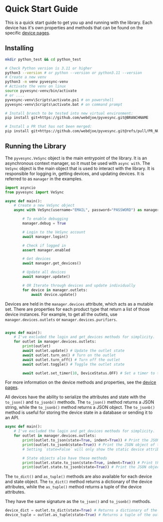 # Quick Start Guide

This is a quick start guide to get you up and running with the library. Each device has it's own properties and methods that can be found on the specific [device pages](./devices/index.md).

## Installing

```bash
mkdir python_test && cd python_test

# Check Python version is 3.11 or higher
python3 --version # or python --version or python3.11 --version
# Create a new venv
python3 -m venv pyvesync-venv
# Activate the venv on linux
source pyvesync-venv/bin/activate
# or ....
pyvesync-venv\Scripts\activate.ps1 # on powershell
pyvesync-venv\Scripts\activate.bat # on command prompt

# Install branch to be tested into new virtual environment:
pip install git+https://github.com/webdjoe/pyvesync.git@BRANCHNAME

# Install a PR that has not been merged:
pip install git+https://github.com/webdjoe/pyvesync.git@refs/pull/PR_NUMBER/head
```

## Running the Library

The `pyvesync.VeSync` object is the main entrypoint of the library. It is an asynchronous context manager, so it must be used with `async with`. The `VeSync` object is the main object that is used to interact with the library. It is responsible for logging in, getting devices, and updating devices. It is referred to as `manager` in the examples.

```python
import asyncio
from pyvesync import VeSync

async def main():
    # Create a new VeSync object
    async with VeSync(username="EMAIL", password="PASSWORD") as manager:

        # To enable debugging
        manager.debug = True

        # Login to the VeSync account
        await manager.login()

        # Check if logged in
        assert manager.enabled

        # Get devices
        await manager.get_devices()

        # Update all devices
        await manager.update()

        # OR Iterate through devices and update individually
        for device in manager.outlets:
            await device.update()
```

Devices are held in the `manager.devices` attribute, which acts as a mutable set. There are properties for each product type that return a list of those device instances. For example, to get all the outlets, use `manager.devices.outlets` or `manager.devices.purifiers`.

```python

async def main():
    # I've excluded the login and get_devices methods for simplicity.
    for outlet in manager.devices.outlets:
        print(outlet)
        await outlet.update() # Update the outlet state
        await outlet.turn_on() # Turn on the outlet
        await outlet.turn_off() # Turn off the outlet
        await outlet.toggle() # Toggle the outlet state

        await outlet.set_timer(10, DeviceStatus.OFF) # Set a timer to turn off the outlet in 10 seconds
```

For more information on the device methods and properties, see the [device pages](./devices/index.md).

All devices have the ability to serialize the attributes and state with the `to_json()` and `to_jsonb()` methods. The `to_json()` method returns a JSON string, while the `to_jsonb()` method returns a JSON object. The `to_jsonb()` method is useful for storing the device state in a database or sending it to an API.

```python
async def main():
    # I've excluded the login and get_devices methods for simplicity.
    for outlet in manager.devices.outlets:
        print(outlet.to_json(state=True, indent=True)) # Print the JSON string of the outlet state
        print(outlet.to_jsonb(state=True)) # Print the JSON object of the outlet and state
        # Setting `state=False` will only show the static device attributes

        # State objects also have these methods
        print(outlet.state.to_json(state=True, indent=True)) # Print the JSON string of the outlet state
        print(outlet.state.to_jsonb(state=True)) # Print the JSON object of the outlet state
```

The `to_dict()` and `as_tuple()` methods are also available for each device and state object. The `to_dict()` method returns a dictionary of the device attributes, while the `as_tuple()` method returns a tuple of the device attributes.

They have the same signature as the `to_json()` and `to_jsonb()` methods.

```python
device_dict = outlet.to_dict(state=True) # Returns a dictionary of the outlet attributes
device_tuple = outlet.as_tuple(state=True) # Returns a tuple of the outlet attributes
```
